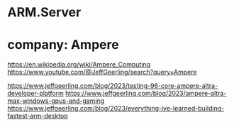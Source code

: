 # ARM.Server

# company: Ampere
https://en.wikipedia.org/wiki/Ampere_Computing https://www.youtube.com/@JeffGeerling/search?query=Ampere

https://www.jeffgeerling.com/blog/2023/testing-96-core-ampere-altra-developer-platform
https://www.jeffgeerling.com/blog/2023/ampere-altra-max-windows-gpus-and-gaming
https://www.jeffgeerling.com/blog/2023/everything-ive-learned-building-fastest-arm-desktop
